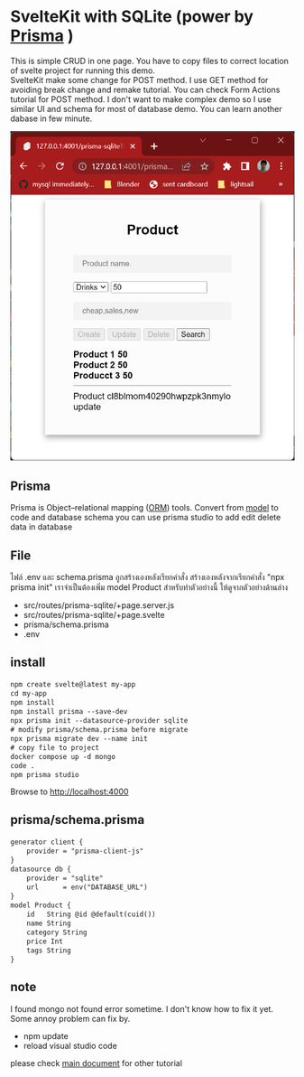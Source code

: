# SvelteKit with SQLite (power by [Prisma](https://www.prisma.io/) )

This is simple CRUD in one page. 
You have to copy files to correct location of svelte project 
for running this demo.  
SvelteKit make some change for POST method. 
I use GET method for avoiding break change and remake tutorial.
You can check Form Actions tutorial for POST method.
I don't want to make complex demo so I use similar UI and schema for most of database demo. You can learn another dabase in few minute.


![Product UI](../../../asset/product-ui.png)

## Prisma

Prisma is Object–relational mapping 
([ORM](https://en.wikipedia.org/wiki/Object%E2%80%93relational_mapping)) 
tools. Convert from [model](https://www.prisma.io/docs/concepts/components/prisma-schema/data-model) 
to code and database schema
you can use prisma studio to add edit delete data in database

## File
ไฟล์ .env และ schema.prisma ถูกสร้างเองหลังเรียกคำสั่ง สร้างเองหลังจากเรียกคำสั่ง "npx prisma init" เราจำเป็นต้องเพิ่ม model Product สำหรับทำตัวอย่างนี้ ให้ดูจากตัวอย่างด้านล่าง

- src/routes/prisma-sqlite/+page.server.js
- src/routes/prisma-sqlite/+page.svelte
- prisma/schema.prisma
- .env

## install
    npm create svelte@latest my-app
    cd my-app
    npm install
    npm install prisma --save-dev
    npx prisma init --datasource-provider sqlite
    # modify prisma/schema.prisma before migrate
    npx prisma migrate dev --name init
    # copy file to project
    docker compose up -d mongo
    code .
    npm prisma studio


Browse to [http://localhost:4000](http://localhost:4000)

## prisma/schema.prisma

    generator client {
        provider = "prisma-client-js"
    }
    datasource db {
        provider = "sqlite"
        url      = env("DATABASE_URL")
    }
    model Product {
        id   String @id @default(cuid())
        name String
        category String
        price Int
        tags String
    }

## note
I found mongo not found error sometime. I don't know how to fix it yet. Some annoy problem can fix by. 
- npm update
- reload visual studio code

please check [main document](https://github.com/schooltechx/youtube/tree/main/svelte/svelte-kit) for other tutorial
